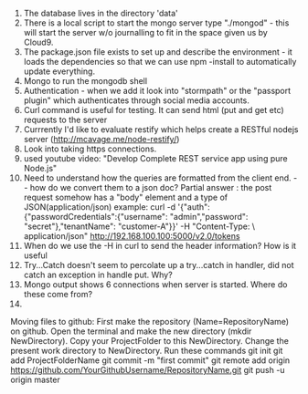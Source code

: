 1. The database lives in the directory 'data'
2. There is a local script to start the mongo server type "./mongod" - this will start the server w/o journalling to fit in the space given us by Cloud9.
3. The package.json file exists to set up and describe the environment - it loads the dependencies so that we can use npm -install to automatically update everything.
4. Mongo to run the mongodb shell
5. Authentication - when we add it look into "stormpath" or the "passport plugin" which authenticates through social media accounts.
6. Curl command is useful for testing.  It can send html (put and get etc) requests to the server
7. Currrently I'd like to  evaluate restify which helps create a RESTful nodejs server (http://mcavage.me/node-restify/)
8. Look into taking https connections.
10. used youtube video:  "Develop Complete REST service app using pure Node.js"
11. Need to understand how the queries are formatted from the client end. -- how do we convert them to a json doc?
    Partial answer : the post request somehow has a "body" element and a type of JSON(application/json)
    example:  curl -d '{"auth":{"passwordCredentials":{"username": "admin","password": "secret"},"tenantName": "customer-A"}}' -H "Content-Type: \ application/json" http://192.168.100.100:5000/v2.0/tokens
12. When do we use the -H in curl to send the header information?  How is it useful
13. Try...Catch doesn't seem to percolate up a try...catch in handler, did not catch an exception in handle put.  Why?
14. Mongo  output shows 6 connections when server is started.  Where do these come from?
15. 
Moving files to github:
    First make the repository (Name=RepositoryName) on github.
    Open the terminal and make the new directory (mkdir NewDirectory).
    Copy your ProjectFolder to this NewDirectory.
    Change the present work directory to NewDirectory.
    Run these commands
    git init
    git add ProjectFolderName
    git commit -m "first commit"
    git remote add origin https://github.com/YourGithubUsername/RepositoryName.git
    git push -u origin master
